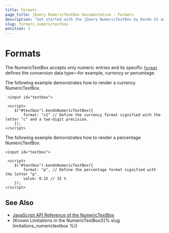 ```yaml
---
title: Formats
page_title: jQuery NumericTextBox Documentation - Formats
description: "Get started with the jQuery NumericTextBox by Kendo UI and learn how to create currency and percentage NumericTextBoxes."
slug: formats_numerictextbox
position: 3
---
```


# Formats

The NumericTextBox accepts only numeric entries and its specific [`format`](/globalization/intl/numberformatting) defines the conversion data type&mdash;for example, currency or percentage.

The following example demonstrates how to render a currency NumericTextBox.

     <input id="textbox">

     <script>
        $("#textbox").kendoNumericTextBox({
            format: "c2" // Define the currency format signified with the letter "c" and a two-digit precision.
        });
    </script>

The following example demonstrates how to render a percentage NumericTextBox.

    <input id="textbox">

     <script>
        $("#textbox").kendoNumericTextBox({
            format: "p", // Define the percentage format signified with the letter "p".
            value: 0.15 // 15 %
        });
    </script>

## See Also

* [JavaScript API Reference of the NumericTextBox](/api/javascript/ui/numerictextbox)
* [Known Limitations in the NumericTextBox]({% slug limitations_numerictextbox %})
